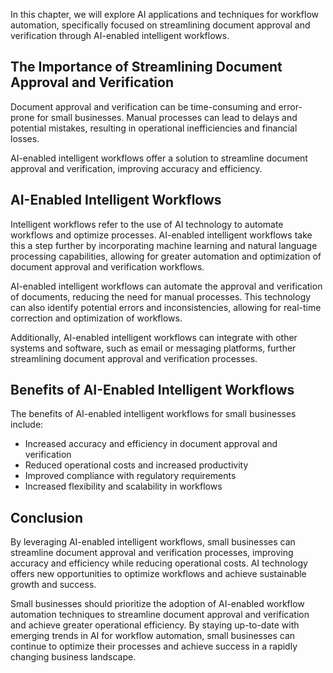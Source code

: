 
In this chapter, we will explore AI applications and techniques for workflow automation, specifically focused on streamlining document approval and verification through AI-enabled intelligent workflows.

The Importance of Streamlining Document Approval and Verification
-----------------------------------------------------------------

Document approval and verification can be time-consuming and error-prone for small businesses. Manual processes can lead to delays and potential mistakes, resulting in operational inefficiencies and financial losses.

AI-enabled intelligent workflows offer a solution to streamline document approval and verification, improving accuracy and efficiency.

AI-Enabled Intelligent Workflows
--------------------------------

Intelligent workflows refer to the use of AI technology to automate workflows and optimize processes. AI-enabled intelligent workflows take this a step further by incorporating machine learning and natural language processing capabilities, allowing for greater automation and optimization of document approval and verification workflows.

AI-enabled intelligent workflows can automate the approval and verification of documents, reducing the need for manual processes. This technology can also identify potential errors and inconsistencies, allowing for real-time correction and optimization of workflows.

Additionally, AI-enabled intelligent workflows can integrate with other systems and software, such as email or messaging platforms, further streamlining document approval and verification processes.

Benefits of AI-Enabled Intelligent Workflows
--------------------------------------------

The benefits of AI-enabled intelligent workflows for small businesses include:

* Increased accuracy and efficiency in document approval and verification
* Reduced operational costs and increased productivity
* Improved compliance with regulatory requirements
* Increased flexibility and scalability in workflows

Conclusion
----------

By leveraging AI-enabled intelligent workflows, small businesses can streamline document approval and verification processes, improving accuracy and efficiency while reducing operational costs. AI technology offers new opportunities to optimize workflows and achieve sustainable growth and success.

Small businesses should prioritize the adoption of AI-enabled workflow automation techniques to streamline document approval and verification and achieve greater operational efficiency. By staying up-to-date with emerging trends in AI for workflow automation, small businesses can continue to optimize their processes and achieve success in a rapidly changing business landscape.
